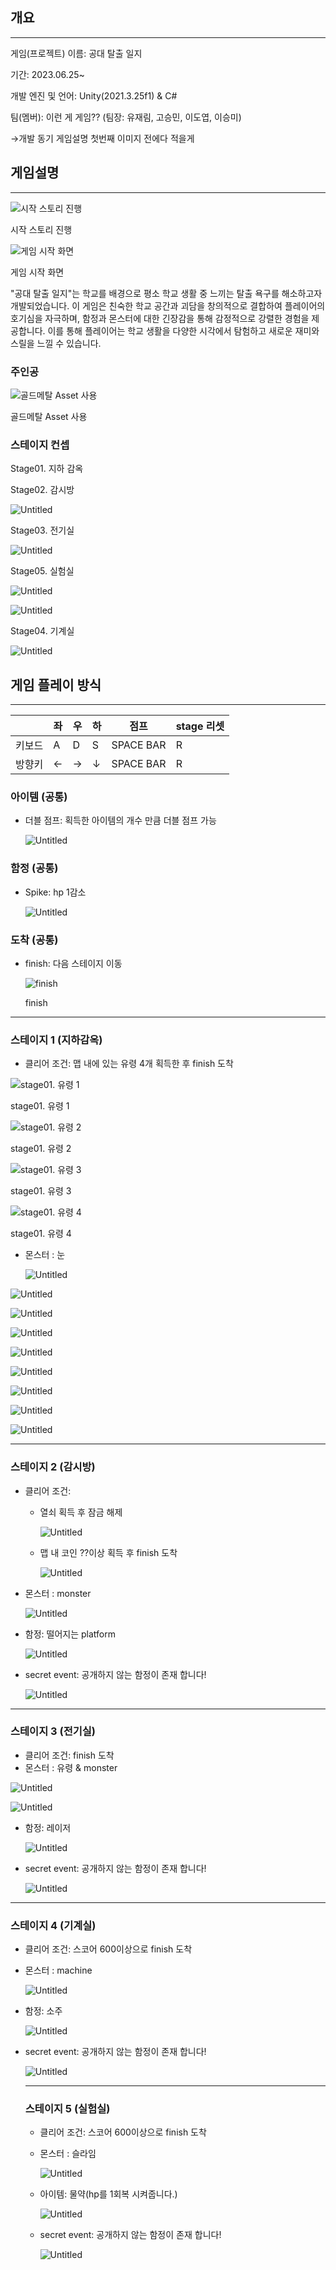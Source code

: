 ## 개요

---

게임(프로젝트) 이름: 공대 탈출 일지

기간: 2023.06.25~ 

개발 엔진 및 언어: Unity(2021.3.25f1) & C# 

팀(멤버): 이런 게 게임?? (팀장: 유재림, 고승민, 이도엽, 이승미)

→개발 동기 게임설명 첫번째 이미지 전에다 적을게

## 게임설명

---

![시작 스토리 진행](./Images/kal_intro.png)

시작 스토리 진행

![게임 시작 화면](%E1%84%8E%E1%85%AC%E1%84%8C%E1%85%A9%E1%86%BC%20%E1%84%92%E1%85%AC%E1%84%8B%E1%85%B4%20!%20(%2009%2009%20)%205b2b2a015f66458fbe947cedf843b6ef/%25EC%25B9%25BC%25EB%25A0%2588%25EC%259D%25B4%25EB%258F%2584_roby.png)

게임 시작 화면

"공대 탈출 일지"는 학교를 배경으로 평소 학교 생활 중 느끼는 탈출 욕구를 해소하고자 개발되었습니다. 이 게임은 친숙한 학교 공간과 괴담을 창의적으로 결합하여 플레이어의 호기심을 자극하며, 함정과 몬스터에 대한 긴장감을 통해 감정적으로 강렬한 경험을 제공합니다. 이를 통해 플레이어는 학교 생활을 다양한 시각에서 탐험하고 새로운 재미와 스릴을 느낄 수 있습니다.

### 주인공

![골드메탈 Asset 사용](%E1%84%8E%E1%85%AC%E1%84%8C%E1%85%A9%E1%86%BC%20%E1%84%92%E1%85%AC%E1%84%8B%E1%85%B4%20!%20(%2009%2009%20)%205b2b2a015f66458fbe947cedf843b6ef/%25EC%25B9%25BC%25EB%25A0%2588%25EC%259D%25B4%25EB%258F%2584_stage01_character.png)

골드메탈 Asset 사용

### 스테이지 컨셉

Stage01. 지하 감옥

Stage02. 감시방

![Untitled](%E1%84%8E%E1%85%AC%E1%84%8C%E1%85%A9%E1%86%BC%20%E1%84%92%E1%85%AC%E1%84%8B%E1%85%B4%20!%20(%2009%2009%20)%205b2b2a015f66458fbe947cedf843b6ef/Untitled%201.png)

Stage03. 전기실

![Untitled](%E1%84%8E%E1%85%AC%E1%84%8C%E1%85%A9%E1%86%BC%20%E1%84%92%E1%85%AC%E1%84%8B%E1%85%B4%20!%20(%2009%2009%20)%205b2b2a015f66458fbe947cedf843b6ef/Untitled%202.png)

Stage05. 실험실

![Untitled](%E1%84%8E%E1%85%AC%E1%84%8C%E1%85%A9%E1%86%BC%20%E1%84%92%E1%85%AC%E1%84%8B%E1%85%B4%20!%20(%2009%2009%20)%205b2b2a015f66458fbe947cedf843b6ef/Untitled%203.png)

![Untitled](%E1%84%8E%E1%85%AC%E1%84%8C%E1%85%A9%E1%86%BC%20%E1%84%92%E1%85%AC%E1%84%8B%E1%85%B4%20!%20(%2009%2009%20)%205b2b2a015f66458fbe947cedf843b6ef/Untitled%204.png)

Stage04. 기계실

![Untitled](%E1%84%8E%E1%85%AC%E1%84%8C%E1%85%A9%E1%86%BC%20%E1%84%92%E1%85%AC%E1%84%8B%E1%85%B4%20!%20(%2009%2009%20)%205b2b2a015f66458fbe947cedf843b6ef/Untitled%205.png)

## 게임 플레이 방식

---

|  | 좌 | 우 | 하 | 점프 | stage 리셋 |
| --- | --- | --- | --- | --- | --- |
| 키보드 | A | D | S | SPACE BAR | R |
| 방향키 | ← | → | ↓ | SPACE BAR | R |

### 아이템 (공통)

- 더블 점프: 획득한 아이템의 개수 만큼 더블 점프 가능
    
    ![Untitled](%E1%84%8E%E1%85%AC%E1%84%8C%E1%85%A9%E1%86%BC%20%E1%84%92%E1%85%AC%E1%84%8B%E1%85%B4%20!%20(%2009%2009%20)%205b2b2a015f66458fbe947cedf843b6ef/Untitled%206.png)
    

### 함정 (공통)

- Spike: hp 1감소
    
    ![Untitled](%E1%84%8E%E1%85%AC%E1%84%8C%E1%85%A9%E1%86%BC%20%E1%84%92%E1%85%AC%E1%84%8B%E1%85%B4%20!%20(%2009%2009%20)%205b2b2a015f66458fbe947cedf843b6ef/Untitled%207.png)
    

### 도착 (공통)

- finish: 다음 스테이지 이동
    
    ![finish](%E1%84%8E%E1%85%AC%E1%84%8C%E1%85%A9%E1%86%BC%20%E1%84%92%E1%85%AC%E1%84%8B%E1%85%B4%20!%20(%2009%2009%20)%205b2b2a015f66458fbe947cedf843b6ef/Untitled%208.png)
    
    finish
    

---

### 스테이지 1 (지하감옥)

- 클리어 조건: 맵 내에 있는 유령 4개 획득한 후 finish 도착

![stage01. 유령 1](%E1%84%8E%E1%85%AC%E1%84%8C%E1%85%A9%E1%86%BC%20%E1%84%92%E1%85%AC%E1%84%8B%E1%85%B4%20!%20(%2009%2009%20)%205b2b2a015f66458fbe947cedf843b6ef/Untitled%209.png)

stage01. 유령 1

![stage01. 유령 2](%E1%84%8E%E1%85%AC%E1%84%8C%E1%85%A9%E1%86%BC%20%E1%84%92%E1%85%AC%E1%84%8B%E1%85%B4%20!%20(%2009%2009%20)%205b2b2a015f66458fbe947cedf843b6ef/Untitled%2010.png)

stage01. 유령 2

![stage01. 유령 3](%E1%84%8E%E1%85%AC%E1%84%8C%E1%85%A9%E1%86%BC%20%E1%84%92%E1%85%AC%E1%84%8B%E1%85%B4%20!%20(%2009%2009%20)%205b2b2a015f66458fbe947cedf843b6ef/Untitled%2011.png)

stage01. 유령 3

![stage01. 유령 4](%E1%84%8E%E1%85%AC%E1%84%8C%E1%85%A9%E1%86%BC%20%E1%84%92%E1%85%AC%E1%84%8B%E1%85%B4%20!%20(%2009%2009%20)%205b2b2a015f66458fbe947cedf843b6ef/Untitled%2012.png)

stage01. 유령 4

- 몬스터 : 눈
    
    ![Untitled](%E1%84%8E%E1%85%AC%E1%84%8C%E1%85%A9%E1%86%BC%20%E1%84%92%E1%85%AC%E1%84%8B%E1%85%B4%20!%20(%2009%2009%20)%205b2b2a015f66458fbe947cedf843b6ef/Untitled%2013.png)
    

![Untitled](%E1%84%8E%E1%85%AC%E1%84%8C%E1%85%A9%E1%86%BC%20%E1%84%92%E1%85%AC%E1%84%8B%E1%85%B4%20!%20(%2009%2009%20)%205b2b2a015f66458fbe947cedf843b6ef/Untitled%2014.png)

![Untitled](%E1%84%8E%E1%85%AC%E1%84%8C%E1%85%A9%E1%86%BC%20%E1%84%92%E1%85%AC%E1%84%8B%E1%85%B4%20!%20(%2009%2009%20)%205b2b2a015f66458fbe947cedf843b6ef/Untitled%2015.png)

![Untitled](%E1%84%8E%E1%85%AC%E1%84%8C%E1%85%A9%E1%86%BC%20%E1%84%92%E1%85%AC%E1%84%8B%E1%85%B4%20!%20(%2009%2009%20)%205b2b2a015f66458fbe947cedf843b6ef/Untitled%2016.png)

![Untitled](%E1%84%8E%E1%85%AC%E1%84%8C%E1%85%A9%E1%86%BC%20%E1%84%92%E1%85%AC%E1%84%8B%E1%85%B4%20!%20(%2009%2009%20)%205b2b2a015f66458fbe947cedf843b6ef/Untitled%2017.png)

![Untitled](%E1%84%8E%E1%85%AC%E1%84%8C%E1%85%A9%E1%86%BC%20%E1%84%92%E1%85%AC%E1%84%8B%E1%85%B4%20!%20(%2009%2009%20)%205b2b2a015f66458fbe947cedf843b6ef/Untitled%2018.png)

![Untitled](%E1%84%8E%E1%85%AC%E1%84%8C%E1%85%A9%E1%86%BC%20%E1%84%92%E1%85%AC%E1%84%8B%E1%85%B4%20!%20(%2009%2009%20)%205b2b2a015f66458fbe947cedf843b6ef/Untitled%2019.png)

![Untitled](%E1%84%8E%E1%85%AC%E1%84%8C%E1%85%A9%E1%86%BC%20%E1%84%92%E1%85%AC%E1%84%8B%E1%85%B4%20!%20(%2009%2009%20)%205b2b2a015f66458fbe947cedf843b6ef/Untitled%2020.png)

![Untitled](%E1%84%8E%E1%85%AC%E1%84%8C%E1%85%A9%E1%86%BC%20%E1%84%92%E1%85%AC%E1%84%8B%E1%85%B4%20!%20(%2009%2009%20)%205b2b2a015f66458fbe947cedf843b6ef/Untitled%2021.png)

---

### 스테이지 2 (감시방)

- 클리어 조건:
    - 열쇠 획득 후 잠금 해제
        
        ![Untitled](%E1%84%8E%E1%85%AC%E1%84%8C%E1%85%A9%E1%86%BC%20%E1%84%92%E1%85%AC%E1%84%8B%E1%85%B4%20!%20(%2009%2009%20)%205b2b2a015f66458fbe947cedf843b6ef/Untitled%2022.png)
        
    - 맵 내 코인 ??이상 획득 후 finish 도착
        
        ![Untitled](%E1%84%8E%E1%85%AC%E1%84%8C%E1%85%A9%E1%86%BC%20%E1%84%92%E1%85%AC%E1%84%8B%E1%85%B4%20!%20(%2009%2009%20)%205b2b2a015f66458fbe947cedf843b6ef/Untitled%2023.png)
        
- 몬스터 : monster
    
    ![Untitled](%E1%84%8E%E1%85%AC%E1%84%8C%E1%85%A9%E1%86%BC%20%E1%84%92%E1%85%AC%E1%84%8B%E1%85%B4%20!%20(%2009%2009%20)%205b2b2a015f66458fbe947cedf843b6ef/Untitled%2024.png)
    
- 함정: 떨어지는 platform
    
    ![Untitled](%E1%84%8E%E1%85%AC%E1%84%8C%E1%85%A9%E1%86%BC%20%E1%84%92%E1%85%AC%E1%84%8B%E1%85%B4%20!%20(%2009%2009%20)%205b2b2a015f66458fbe947cedf843b6ef/Untitled%2025.png)
    

- secret event: 공개하지 않는 함정이 존재 합니다!
    
    ![Untitled](%E1%84%8E%E1%85%AC%E1%84%8C%E1%85%A9%E1%86%BC%20%E1%84%92%E1%85%AC%E1%84%8B%E1%85%B4%20!%20(%2009%2009%20)%205b2b2a015f66458fbe947cedf843b6ef/Untitled%2026.png)
    

---

### 스테이지 3 (전기실)

- 클리어 조건:  finish 도착
- 몬스터 : 유령 & monster

![Untitled](%E1%84%8E%E1%85%AC%E1%84%8C%E1%85%A9%E1%86%BC%20%E1%84%92%E1%85%AC%E1%84%8B%E1%85%B4%20!%20(%2009%2009%20)%205b2b2a015f66458fbe947cedf843b6ef/Untitled%2027.png)

![Untitled](%E1%84%8E%E1%85%AC%E1%84%8C%E1%85%A9%E1%86%BC%20%E1%84%92%E1%85%AC%E1%84%8B%E1%85%B4%20!%20(%2009%2009%20)%205b2b2a015f66458fbe947cedf843b6ef/Untitled%2024.png)

- 함정: 레이저
    
    ![Untitled](%E1%84%8E%E1%85%AC%E1%84%8C%E1%85%A9%E1%86%BC%20%E1%84%92%E1%85%AC%E1%84%8B%E1%85%B4%20!%20(%2009%2009%20)%205b2b2a015f66458fbe947cedf843b6ef/Untitled%2028.png)
    
- secret event: 공개하지 않는 함정이 존재 합니다!
    
    ![Untitled](%E1%84%8E%E1%85%AC%E1%84%8C%E1%85%A9%E1%86%BC%20%E1%84%92%E1%85%AC%E1%84%8B%E1%85%B4%20!%20(%2009%2009%20)%205b2b2a015f66458fbe947cedf843b6ef/Untitled%2026.png)
    

---

### 스테이지 4 (기계실)

- 클리어 조건:  스코어 600이상으로 finish 도착
- 몬스터 : machine
    
    ![Untitled](%E1%84%8E%E1%85%AC%E1%84%8C%E1%85%A9%E1%86%BC%20%E1%84%92%E1%85%AC%E1%84%8B%E1%85%B4%20!%20(%2009%2009%20)%205b2b2a015f66458fbe947cedf843b6ef/Untitled%2029.png)
    
- 함정: 소주
    
    ![Untitled](%E1%84%8E%E1%85%AC%E1%84%8C%E1%85%A9%E1%86%BC%20%E1%84%92%E1%85%AC%E1%84%8B%E1%85%B4%20!%20(%2009%2009%20)%205b2b2a015f66458fbe947cedf843b6ef/Untitled%2030.png)
    
- secret event: 공개하지 않는 함정이 존재 합니다!
    
    ![Untitled](%E1%84%8E%E1%85%AC%E1%84%8C%E1%85%A9%E1%86%BC%20%E1%84%92%E1%85%AC%E1%84%8B%E1%85%B4%20!%20(%2009%2009%20)%205b2b2a015f66458fbe947cedf843b6ef/Untitled%2026.png)
    
    ---
    
    ### 스테이지 5 (실험실)
    
    - 클리어 조건:  스코어 600이상으로 finish 도착
    - 몬스터 : 슬라임
        
        ![Untitled](%E1%84%8E%E1%85%AC%E1%84%8C%E1%85%A9%E1%86%BC%20%E1%84%92%E1%85%AC%E1%84%8B%E1%85%B4%20!%20(%2009%2009%20)%205b2b2a015f66458fbe947cedf843b6ef/Untitled%2031.png)
        
    - 아이템: 물약(hp를 1회복 시켜줍니다.)
        
        ![Untitled](%E1%84%8E%E1%85%AC%E1%84%8C%E1%85%A9%E1%86%BC%20%E1%84%92%E1%85%AC%E1%84%8B%E1%85%B4%20!%20(%2009%2009%20)%205b2b2a015f66458fbe947cedf843b6ef/Untitled%2032.png)
        
    - secret event: 공개하지 않는 함정이 존재 합니다!
        
        ![Untitled](%E1%84%8E%E1%85%AC%E1%84%8C%E1%85%A9%E1%86%BC%20%E1%84%92%E1%85%AC%E1%84%8B%E1%85%B4%20!%20(%2009%2009%20)%205b2b2a015f66458fbe947cedf843b6ef/Untitled%2026.png)
        

